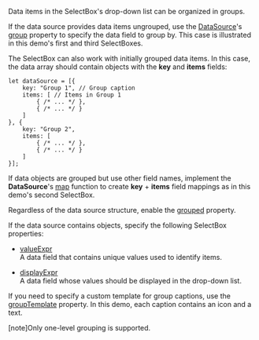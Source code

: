 Data items in the SelectBox's drop-down list can be organized in groups.

If the data source provides data items ungrouped, use the [DataSource](/Documentation/ApiReference/Data_Layer/DataSource/)'s [group](/Documentation/ApiReference/Data_Layer/DataSource/Configuration/#group) property to specify the data field to group by. This case is illustrated in this demo's first and third SelectBoxes.

The SelectBox can also work with initially grouped data items. In this case, the data array should contain objects with the **key** and **items** fields:

    let dataSource = [{
        key: "Group 1", // Group caption 
        items: [ // Items in Group 1
            { /* ... */ },
            { /* ... */ }
        ]
    }, {
        key: "Group 2",
        items: [
            { /* ... */ },
            { /* ... */ }
        ]
    }];

If data objects are grouped but use other field names, implement the **DataSource**'s [map](/Documentation/ApiReference/Data_Layer/DataSource/Configuration/#map) function to create **key** + **items** field mappings as in this demo's second SelectBox.

Regardless of the data source structure, enable the [grouped](/Documentation/ApiReference/UI_Components/dxSelectBox/Configuration/#grouped) property.

If the data source contains objects, specify the following SelectBox properties:

* [valueExpr](/Documentation/ApiReference/UI_Components/dxSelectBox/Configuration/#valueExpr)            
A data field that contains unique values used to identify items.

* [displayExpr](/Documentation/ApiReference/UI_Components/dxSelectBox/Configuration/#displayExpr)             
A data field whose values should be displayed in the drop-down list.

If you need to specify a custom template for group captions, use the [groupTemplate](/Documentation/ApiReference/UI_Components/dxSelectBox/Configuration/#groupTemplate) property. In this demo, each caption contains an icon and a text.

[note]Only one-level grouping is supported.